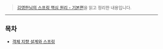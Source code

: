 > [김영한님의 스프링 핵심 원리 - 기본편]("https://www.inflearn.com/course/%EC%8A%A4%ED%94%84%EB%A7%81-%ED%95%B5%EC%8B%AC-%EC%9B%90%EB%A6%AC-%EA%B8%B0%EB%B3%B8%ED%8E%B8")을 읽고 정리한 내용입니다.
---

## 목차
- [객체 지향 설계와 스프링](./객체%20지향%20설계와%20스프링.md)
